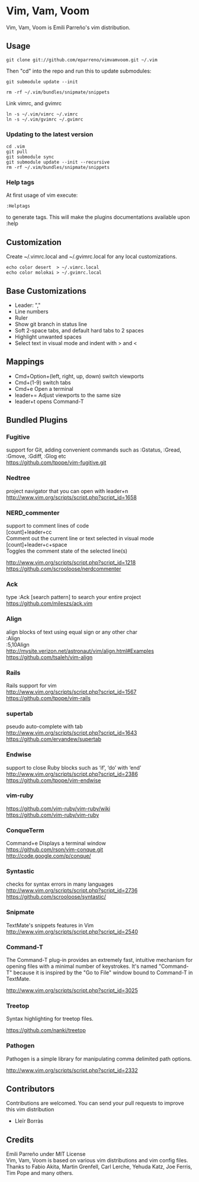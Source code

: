 # Vim, Vam, Voom

Vim, Vam, Voom is Emili Parreño's vim distribution.

## Usage

    git clone git://github.com/eparreno/vimvamvoom.git ~/.vim

Then "cd" into the repo and run this to update submodules:

    git submodule update --init

    rm -rf ~/.vim/bundles/snipmate/snippets

Link vimrc, and gvimrc

    ln -s ~/.vim/vimrc ~/.vimrc
    ln -s ~/.vim/gvimrc ~/.gvimrc

### Updating to the latest version

    cd .vim
    git pull
    git submodule sync
    git submodule update --init --recursive
    rm -rf ~/.vim/bundles/snipmate/snippets

### Help tags

At first usage of vim execute:

    :Helptags

to generate tags. This will make the plugins documentations available upon :help

## Customization

Create ~/.vimrc.local and ~/.gvimrc.local for any local customizations.

    echo color desert  > ~/.vimrc.local
    echo color molokai > ~/.gvimrc.local

## Base Customizations

* Leader: ","
* Line numbers
* Ruler
* Show git branch in status line
* Soft 2-space tabs, and default hard tabs to 2 spaces
* Highlight unwanted spaces
* Select text in visual mode and indent with > and <

## Mappings

* Cmd+Option+(left, right, up, down) switch viewports
* Cmd+(1-9) switch tabs
* Cmd+e Open a terminal
* leader+=  Adjust viewports to the same size
* leader+t opens Command-T

## Bundled Plugins

### Fugitive

support for Git, adding convenient commands such as :Gstatus, :Gread, :Gmove, :Gdiff, :Glog etc<br/>
https://github.com/tpope/vim-fugitive.git

### Nedtree

project navigator that you can open with leader+n<br/>
http://www.vim.org/scripts/script.php?script_id=1658

### NERD_commenter

support to comment lines of code<br/>
[count]+leader+cc<br/>
Comment out the current line or text selected in visual mode<br/>
[count]+leader+c+space<br/>
Toggles the comment state of the selected line(s)<br/>

http://www.vim.org/scripts/script.php?script_id=1218<br/>
https://github.com/scrooloose/nerdcommenter<br/>

### Ack

type :Ack [search pattern] to search your entire project<br/>
https://github.com/mileszs/ack.vim

### Align

align blocks of text using equal sign or any other char<br/>
:Align<br/>
:5,10Align<br/>
http://mysite.verizon.net/astronaut/vim/align.html#Examples<br/>
https://github.com/tsaleh/vim-align<br/>


### Rails

Rails support for vim<br/>
http://www.vim.org/scripts/script.php?script_id=1567<br/>
https://github.com/tpope/vim-rails

### supertab

pseudo auto-complete with tab<br/>
http://www.vim.org/scripts/script.php?script_id=1643<br/>
https://github.com/ervandew/supertab

### Endwise

support to close Ruby blocks such as ‘if’, ‘do’ with ‘end’<br/>
http://www.vim.org/scripts/script.php?script_id=2386<br/>
https://github.com/tpope/vim-endwise

### vim-ruby

https://github.com/vim-ruby/vim-ruby/wiki<br/>
https://github.com/vim-ruby/vim-ruby

### ConqueTerm

Command+e Displays a terminal window<br/>
https://github.com/rson/vim-conque.git<br/>
http://code.google.com/p/conque/

### Syntastic

checks for syntax errors in many languages<br/>
http://www.vim.org/scripts/script.php?script_id=2736<br/>
https://github.com/scrooloose/syntastic/

### Snipmate

TextMate's snippets features in Vim<br/>
http://www.vim.org/scripts/script.php?script_id=2540

### Command-T

The Command-T plug-in provides an extremely fast, intuitive mechanism for opening files with
a minimal number of keystrokes. It's named "Command-T" because it is inspired by the "Go to File" 
window bound to Command-T in TextMate. 

http://www.vim.org/scripts/script.php?script_id=3025

### Treetop

Syntax highlighting for treetop files.

https://github.com/nanki/treetop


### Pathogen

Pathogen is a simple library for manipulating comma delimited path options. 

http://www.vim.org/scripts/script.php?script_id=2332

## Contributors

Contributions are welcomed. You can send your pull requests to improve this vim distribution

* Lleïr Borràs

## Credits

Emili Parreño under MIT License<br/>
Vim, Vam, Voom is based on various vim distributions and vim config files.<br/>
Thanks to Fabio Akita, Martin Grenfell, Carl Lerche, Yehuda Katz, Joe Ferris, Tim Pope and many others.
